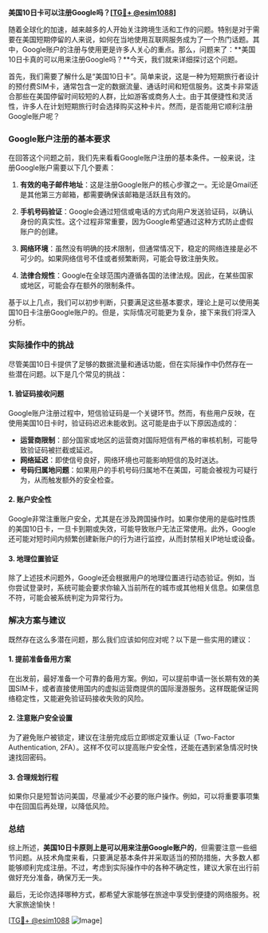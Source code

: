 **美国10日卡可以注册Google吗？[[TG💪+ @esim1088](https://t.me/s/esim1088)]**

随着全球化的加速，越来越多的人开始关注跨境生活和工作的问题。特别是对于需要在美国短期停留的人来说，如何在当地使用互联网服务成为了一个热门话题。其中，Google账户的注册与使用更是许多人关心的重点。那么，问题来了：**美国10日卡真的可以用来注册Google吗？**今天，我们就来详细探讨这个问题。

首先，我们需要了解什么是“美国10日卡”。简单来说，这是一种为短期旅行者设计的预付费SIM卡，通常包含一定的数据流量、通话时间和短信服务。这类卡非常适合那些在美国停留时间较短的人群，比如游客或商务人士。由于其便捷性和灵活性，许多人在计划短期旅行时会选择购买这种卡片。然而，是否能用它顺利注册Google账户呢？

### **Google账户注册的基本要求**

在回答这个问题之前，我们先来看看Google账户注册的基本条件。一般来说，注册Google账户需要以下几个要素：

1. **有效的电子邮件地址**：这是注册Google账户的核心步骤之一。无论是Gmail还是其他第三方邮箱，都需要确保该邮箱是活跃且有效的。
   
2. **手机号码验证**：Google会通过短信或电话的方式向用户发送验证码，以确认身份的真实性。这个过程非常重要，因为Google希望通过这种方式防止虚假账户的创建。

3. **网络环境**：虽然没有明确的技术限制，但通常情况下，稳定的网络连接是必不可少的。如果网络信号不佳或者频繁断网，可能会导致注册失败。

4. **法律合规性**：Google在全球范围内遵循各国的法律法规。因此，在某些国家或地区，可能会存在额外的限制条件。

基于以上几点，我们可以初步判断，只要满足这些基本要求，理论上是可以使用美国10日卡注册Google账户的。但是，实际情况可能更为复杂，接下来我们将深入分析。

### **实际操作中的挑战**

尽管美国10日卡提供了足够的数据流量和通话功能，但在实际操作中仍然存在一些潜在问题。以下是几个常见的挑战：

#### **1. 验证码接收问题**
Google账户注册过程中，短信验证码是一个关键环节。然而，有些用户反映，在使用美国10日卡时，验证码迟迟未能收到。这可能是由于以下原因造成的：
- **运营商限制**：部分国家或地区的运营商对国际短信有严格的审核机制，可能导致验证码被拦截或延迟。
- **网络延迟**：即使信号良好，网络环境也可能影响短信的及时送达。
- **号码归属地问题**：如果用户的手机号码归属地不在美国，可能会被视为可疑行为，从而触发额外的安全检查。

#### **2. 账户安全性**
Google非常注重账户安全，尤其是在涉及跨国操作时。如果你使用的是临时性质的美国10日卡，一旦卡到期或失效，可能导致账户无法正常使用。此外，Google还可能对短时间内频繁创建新账户的行为进行监控，从而封禁相关IP地址或设备。

#### **3. 地理位置验证**
除了上述技术问题外，Google还会根据用户的地理位置进行动态验证。例如，当你尝试登录时，系统可能会要求你输入当前所在的城市或其他相关信息。如果信息不符，可能会被系统判定为异常行为。

### **解决方案与建议**

既然存在这么多潜在问题，那么我们应该如何应对呢？以下是一些实用的建议：

#### **1. 提前准备备用方案**
在出发前，最好准备一个可靠的备用方案。例如，可以提前申请一张长期有效的美国SIM卡，或者直接使用国内的虚拟运营商提供的国际漫游服务。这样既能保证网络稳定性，又能避免验证码接收失败的风险。

#### **2. 注意账户安全设置**
为了避免账户被锁定，建议在注册完成后立即绑定双重认证（Two-Factor Authentication, 2FA）。这样不仅可以提高账户安全性，还能在遇到紧急情况时快速找回密码。

#### **3. 合理规划行程**
如果你只是短暂访问美国，尽量减少不必要的账户操作。例如，可以将重要事项集中在回国后再处理，以降低风险。

### **总结**

综上所述，**美国10日卡原则上是可以用来注册Google账户的**，但需要注意一些细节问题。从技术角度来看，只要满足基本条件并采取适当的预防措施，大多数人都能够顺利完成注册。不过，考虑到实际操作中的各种不确定性，建议大家在出行前做好充分准备，确保万无一失。

最后，无论你选择哪种方式，都希望大家能够在旅途中享受到便捷的网络服务。祝大家旅途愉快！

[[TG💪+ @esim1088](https://t.me/s/esim1088) ![Image](https://i.postimg.cc/4NQfJmqS/Snipaste-2025-05-13-00-14-12.png)]